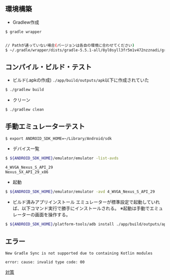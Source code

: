 
## 環境構築
- Gradlew作成
```bash
$ gradle wrapper


// Pathが通っていない場合(バージョンは各自の環境に合わせてください)
$ ~/.gradle/wrapper/dists/gradle-5.5.1-all/8yl0syll3fr5m1v472nzznadi/gradle-5.5.1/bin/gradle wrapper
```

## コンパイル・ビルド・テスト

- ビルド(.apkの作成)
`./app/build/outputs/apk`以下に作成されていた
```bash
$ ./gradlew build
```

- クリーン
```bash
$ ./gradlew clean
```

## 手動エミュレーターテスト
`$ export ANDROID_SDK_HOME=~/Library/Android/sdk`

- デバイス一覧
```bash
$ ${ANDROID_SDK_HOME}/emulator/emulator -list-avds

4_WVGA_Nexus_S_API_29
Nexus_5X_API_29_x86
```

- 起動
```bash
$ ${ANDROID_SDK_HOME}/emulator/emulator -avd 4_WVGA_Nexus_S_API_29
```

- ビルド済みアプリインストール
エミュレーターが標準設定で起動していれば、以下コマンド実行で勝手にインストールされる。
※起動は手動でエミュレーターの画面を操作する。
```bash
$ ${ANDROID_SDK_HOME}/platform-tools/adb install ./app/build/outputs/apk/debug/app-debug.apk
```


## エラー
```
New Gradle Sync is not supported due to containing Kotlin modules

error: cause: invalid type code: 00
```
[対策](https://stackoverflow.com/questions/52570334/how-can-i-fix-this-error-in-android-studio-cause-invalid-type-code-00)
